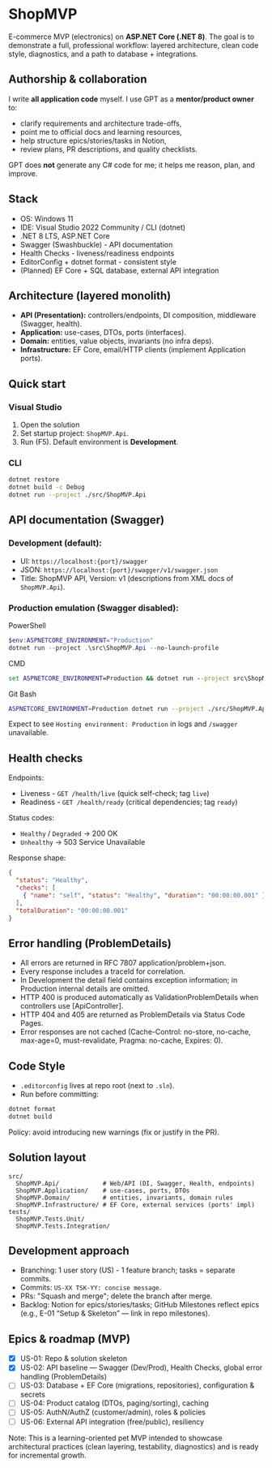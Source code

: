 # ShopMVP

E-commerce MVP (electronics) on **ASP.NET Core (.NET 8)**.
The goal is to demonstrate a full, professional workflow: layered architecture, clean code style, diagnostics, and a path to database + integrations.

## Authorship & collaboration
I write **all application code** myself.
I use GPT as a **mentor/product owner** to:
- clarify requirements and architecture trade-offs,
- point me to official docs and learning resources,
- help structure epics/stories/tasks in Notion,
- review plans, PR descriptions, and quality checklists.

GPT does **not** generate any C# code for me; it helps me reason, plan, and improve.

## Stack
- OS: Windows 11
- IDE: Visual Studio 2022 Community / CLI (dotnet)
- .NET 8 LTS, ASP.NET Core
- Swagger (Swashbuckle) - API documentation
- Health Checks - liveness/readiness endpoints
- EditorConfig + dotnet format - consistent style
- (Planned) EF Core + SQL database, external API integration

## Architecture (layered monolith)
- **API (Presentation):** controllers/endpoints, DI composition, middleware (Swagger, health).
- **Application:** use-cases, DTOs, ports (interfaces).
- **Domain:** entities, value objects, invariants (no infra deps).
- **Infrastructure:** EF Core, email/HTTP clients (implement Application ports).

## Quick start
### Visual Studio
1. Open the solution
2. Set startup project: `ShopMVP.Api`.
3. Run (F5). Default environment is **Development**.

### CLI
```bash
dotnet restore
dotnet build -c Debug
dotnet run --project ./src/ShopMVP.Api
```

## API documentation (Swagger)
### Development (default):
- UI: `https://localhost:{port}/swagger`
- JSON: `https://localhost:{port}/swagger/v1/swagger.json`
- Title: ShopMVP API, Version: v1 (descriptions from XML docs of `ShopMVP.Api`).

### Production emulation (Swagger disabled):
PowerShell
```powershell
$env:ASPNETCORE_ENVIRONMENT="Production"
dotnet run --project .\src\ShopMVP.Api --no-launch-profile
```

CMD
```cmd
set ASPNETCORE_ENVIRONMENT=Production && dotnet run --project src\ShopMVP.Api --no-launch-profile
```

Git Bash
```bash
ASPNETCORE_ENVIRONMENT=Production dotnet run --project ./src/ShopMVP.Api --no-launch-profile
```
Expect to see `Hosting environment: Production` in logs and `/swagger` unavailable.


## Health checks

Endpoints:
- Liveness - `GET /health/live` (quick self-check; tag `live`)
- Readiness - `GET /health/ready` (critical dependencies; tag `ready`)

Status codes:
- `Healthy` / `Degraded` → 200 OK
- `Unhealthy` → 503 Service Unavailable

Response shape:
```json
{
  "status": "Healthy",
  "checks": [
    { "name": "self", "status": "Healthy", "duration": "00:00:00.001" }
  ],
  "totalDuration": "00:00:00.001"
}
```


## Error handling (ProblemDetails)

- All errors are returned in RFC 7807 application/problem+json.
- Every response includes a traceId for correlation.
- In Development the detail field contains exception information; in Production internal details are omitted.
- HTTP 400 is produced automatically as ValidationProblemDetails when controllers use [ApiController].
- HTTP 404 and 405 are returned as ProblemDetails via Status Code Pages.
- Error responses are not cached (Cache-Control: no-store, no-cache, max-age=0, must-revalidate, Pragma: no-cache, Expires: 0).


## Code Style
- `.editorconfig` lives at repo root (next to `.sln`).
- Run before committing:
```bash
dotnet format
dotnet build
```
Policy: avoid introducing new warnings (fix or justify in the PR).

## Solution layout
```text
src/
  ShopMVP.Api/            # Web/API (DI, Swagger, Health, endpoints)
  ShopMVP.Application/    # use-cases, ports, DTOs
  ShopMVP.Domain/         # entities, invariants, domain rules
  ShopMVP.Infrastructure/ # EF Core, external services (ports' impl)
tests/
  ShopMVP.Tests.Unit/
  ShopMVP.Tests.Integration/
```

## Development approach
- Branching: 1 user story (US) - 1 feature branch; tasks = separate commits.
- Commits: `US-XX TSK-YY: concise message`.
- PRs: "Squash and merge"; delete the branch after merge.
- Backlog: Notion for epics/stories/tasks; GitHub Milestones reflect epics (e.g., E-01 “Setup & Skeleton” — link in repo milestones).

## Epics & roadmap (MVP)

- [x] US-01: Repo & solution skeleton
- [x] US-02: API baseline — Swagger (Dev/Prod), Health Checks, global error handling (ProblemDetails)
- [ ] US-03: Database + EF Core (migrations, repositories), configuration & secrets
- [ ] US-04: Product catalog (DTOs, paging/sorting), caching
- [ ] US-05: AuthN/AuthZ (customer/admin), roles & policies
- [ ] US-06: External API integration (free/public), resiliency

Note: This is a learning-oriented pet MVP intended to showcase architectural practices (clean layering, testability, diagnostics) and is ready for incremental growth.

